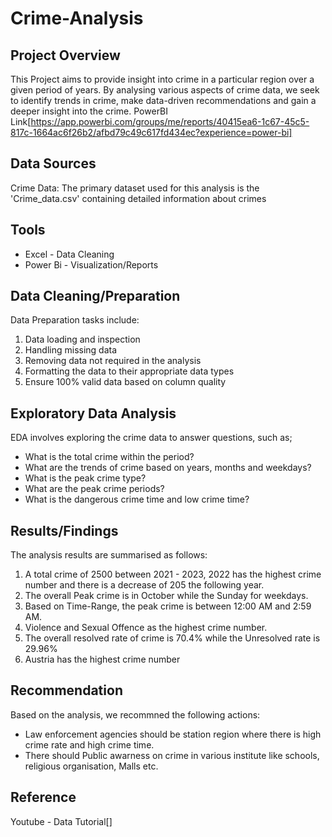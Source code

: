# Crime-Analysis

## Project Overview
 This Project aims to provide insight into crime in a particular region over a given period of years. By analysing various aspects of crime data, we seek to identify trends in crime, make data-driven recommendations and gain a deeper insight into the crime.
 PowerBI Link[https://app.powerbi.com/groups/me/reports/40415ea6-1c67-45c5-817c-1664ac6f26b2/afbd79c49c617fd434ec?experience=power-bi]

 ## Data Sources
 Crime Data: The primary dataset used for this analysis is the 'Crime_data.csv' containing detailed information about crimes

 ## Tools
 - Excel - Data Cleaning
 - Power Bi - Visualization/Reports

## Data Cleaning/Preparation
Data Preparation tasks include:
1. Data loading and inspection
2. Handling missing data
3. Removing data not required in the analysis
4. Formatting the data to their appropriate data types
5. Ensure 100% valid data based on column quality

## Exploratory Data Analysis
 EDA involves exploring the crime data to answer questions, such as;
 - What is the total crime within the period?
 - What are the trends of crime based on years, months and weekdays?
 - What is  the peak crime type?
 - What are the peak crime periods?
 - What is the dangerous crime time and low crime time?

## Results/Findings
The analysis results are summarised as follows:
1. A total crime of 2500 between 2021 - 2023, 2022 has the highest crime number and there is a decrease of 205 the following year.
2. The overall Peak crime is in October while the Sunday for weekdays.
3. Based on Time-Range, the peak crime is between 12:00 AM and 2:59 AM.
4. Violence and Sexual Offence as the highest crime number.
5. The overall resolved rate of crime is 70.4% while the Unresolved rate is 29.96%
6. Austria has the highest crime number

## Recommendation
Based on the analysis, we recommned the following actions:
-  Law enforcement agencies should be station region where there is high crime rate and high crime time.
-  There should Public awarness on crime in various institute like schools, religious organisation, Malls etc.


## Reference
Youtube - Data Tutorial[]
 
